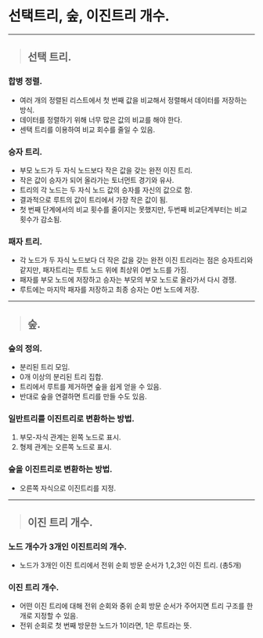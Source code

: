
# 선택트리, 숲, 이진트리 개수.

------------------------------------------------------------------------------------------------------------

> ## 선택 트리.

### 합병 정렬.
- 여러 개의 정렬된 리스트에서 첫 번째 값을 비교해서 정렬해서 데이터를 저장하는 방식.
- 데이터를 정렬하기 위해 너무 많은 값의 비교를 해야 한다.
- 센택 트리를 이용하여 비교 회수를 줄일 수 있음.

### 승자 트리.
- 부모 노드가 두 자식 노드보다 작은 값을 갖는 완전 이진 트리.
- 작은 값이 승자가 되어 올라가는 토너먼트 경기와 유사.
- 트리의 각 노드는 두 자식 노드 값의 승자를 자신의 값으로 함.
- 결과적으로 루트의 값이 트리에서 가장 작은 값이 됨.
- 첫 번째 단계에서의 비교 횟수를 줄이지는 못했지만, 두번째 비교단계부터는 비교 횟수가 감소됨.

### 패자 트리.
- 각 노드가 두 자식 노드보다 더 작은 값을 갖는 완전 이진 트리라는 점은 승자트리와 같지만, 패자트리는 루트 노드 위에 최상위 0번 노드를 가짐.
- 패자를 부모 노드에 저장하고 승자는 부모의 부모 노드로 올라가서 다시 경쟁.
- 루트에는 마지막 패자를 저장하고 최종 승자는 0번 노드에 저장.

------------------------------------------------------------------------------------------------------------

> ## 숲.

### 숲의 정의.
- 분리된 트리 모임.
- 0개 이상의 분리된 트리 집합.
- 트리에서 루트를 제거하면 숲을 쉽게 얻을 수 있음.
- 반대로 숲을 연결하면 트리를 만들 수도 있음.

### 일반트리를 이진트리로 변환하는 방법.
1. 부모-자식 관계는 왼쪽 노드로 표시.
2. 형제 관계는 오른쪽 노드로 표시.

### 숲을 이진트리로 변환하는 방법.
- 오른쪽 자식으로 이진트리를 지정.

------------------------------------------------------------------------------------------------------------

> ## 이진 트리 개수.

### 노드 개수가 3개인 이진트리의 개수.
- 노드가 3개인 이진 트리에서 전위 순회 방문 순서가 1,2,3인 이진 트리. (총5개)

### 이진 트리 개수.
- 어떤 이진 트리에 대해 전위 순회와 중위 순회 방문 순서가 주어지면 트리 구조를 한 개로 지정할 수 있음.
- 전위 순회로 첫 번째 방문한 노드가 1이라면, 1은 루트라는 뜻.








